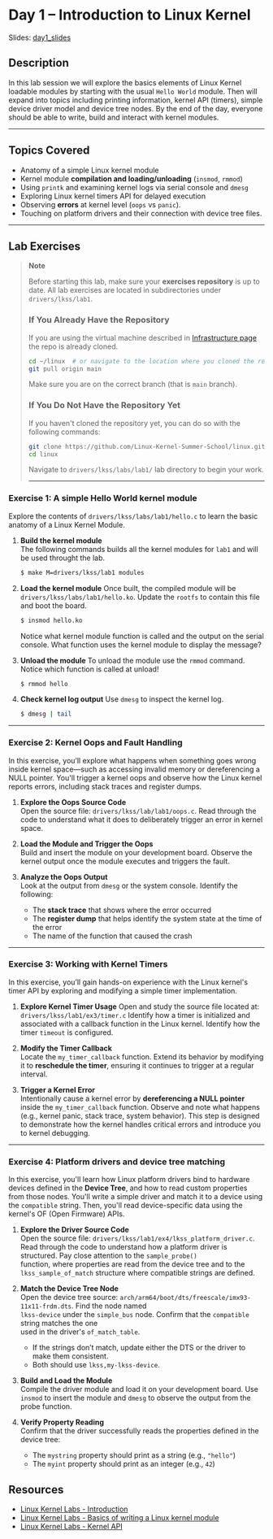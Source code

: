 # Day 1 – Introduction to Linux Kernel

Slides: [day1_slides](./day1_slides)

## Description

In this lab session we will explore the basics elements of Linux Kernel loadable modules
by starting with the usual `Hello World` module. Then will expand into topics including
printing information, kernel API (timers), simple device driver model and device tree nodes.
By the end of the day, everyone should be able to write, build and interact with kernel modules.

---

## Topics Covered

- Anatomy of a simple Linux kernel module
- Kernel module **compilation and loading/unloading** (`insmod`, `rmmod`)
- Using `printk` and examining kernel logs via serial console and `dmesg`
- Exploring Linux kernel timers API for delayed execution
- Observing **errors** at kernel level (`oops` vs `panic`).
- Touching on platform drivers and their connection with device tree files.

---

## Lab Exercises

> **Note**
>
> Before starting this lab, make sure your **exercises repository** is up to date. All lab exercises are
> located in subdirectories under `drivers/lkss/lab1`.
>
>
> ### If You Already Have the Repository
>
> If you are using the virtual machine described in [Infrastructure page](./infrastructure.md) the repo is already
cloned. 
>
> ```bash
> cd ~/linux  # or navigate to the location where you cloned the repo
> git pull origin main
> ```
>
> Make sure you are on the correct branch (that is `main` branch).
>
> ### If You Do Not Have the Repository Yet
>
> If you haven't cloned the repository yet, you can do so with the following commands:
>
> ```bash
> git clone https://github.com/Linux-Kernel-Summer-School/linux.git
> cd linux
> ```
>
> Navigate to `drivers/lkss/labs/lab1/` lab directory to begin your work.
>
> ---

### Exercise 1: A simple Hello World kernel module

Explore the contents of `drivers/lkss/labs/lab1/hello.c` to learn the basic anatomy of a Linux Kernel Module. 

1. **Build the kernel module**  
   The following commands builds all the kernel modules for `lab1` and will be used throught the lab.

   ```bash
   $ make M=drivers/lkss/lab1 modules
   ```

2. **Load the kernel module**
   Once built, the compiled module will be `drivers/lkss/labs/lab1/hello.ko`. Update the `rootfs` to contain this file and boot the board.

   ```bash
   $ insmod hello.ko
   ```
   Notice what kernel module function is called and the output on the serial console. What function uses the kernel
   module to display the message?

3. **Unload the module**
   To unload the module use the `rmmod` command. Notice which function is called at unload! 
   ```bash
   $ rmmod hello
   ```
4. **Check kernel log output**
   Use `dmesg` to inspect the kernel log. 

   ```bash
   $ dmesg | tail
   ```
---

### Exercise 2: Kernel Oops and Fault Handling

In this exercise, you’ll explore what happens when something goes wrong inside kernel space—such as
accessing invalid memory or dereferencing a NULL pointer. You'll trigger a kernel oops and observe
how the Linux kernel reports errors, including stack traces and register dumps.

1. **Explore the Oops Source Code**  
   Open the source file: `drivers/lkss/lab/lab1/oops.c`. Read through the code to understand what
   it does to deliberately trigger an error in kernel space.

2. **Load the Module and Trigger the Oops**  
   Build and insert the module on your development board. Observe the kernel output once the module
   executes and triggers the fault.

3. **Analyze the Oops Output**  
   Look at the output from `dmesg` or the system console. Identify the following:  
   - The **stack trace** that shows where the error occurred  
   - The **register dump** that helps identify the system state at the time of the error  
   - The name of the function that caused the crash

---

### Exercise 3: Working with Kernel Timers

In this exercise, you’ll gain hands-on experience with the Linux kernel's timer API by exploring and
modifying a simple timer implementation.

1. **Explore Kernel Timer Usage** Open and study the source file located at: `drivers/lkss/lab1/ex3/timer.c`
   Identify how a timer is initialized and associated with a callback function in the Linux kernel. Identify how the
   timer `timeout` is configured.

2. **Modify the Timer Callback**  
   Locate the `my_timer_callback` function. Extend its behavior by modifying it to **reschedule the
   timer**, ensuring it continues to trigger at a regular interval.

3. **Trigger a Kernel Error**  
   Intentionally cause a kernel error by **dereferencing a NULL pointer** inside the
   `my_timer_callback` function. Observe and note what happens (e.g., kernel panic, stack trace,
   system behavior). This step is designed to demonstrate how the kernel handles critical errors and
   introduce you to kernel debugging.

---

### Exercise 4: Platform drivers and device tree matching

In this exercise, you'll learn how Linux platform drivers bind to hardware devices defined in the
**Device Tree**, and how to read custom properties from those nodes. You'll write a simple driver and
match it to a device using the `compatible` string. Then, you'll read device-specific data using the
kernel's OF (Open Firmware) APIs.

1. **Explore the Driver Source Code**  
   Open the source file: `drivers/lkss/lab1/ex4/lkss_platform_driver.c`. Read through the code to
   understand how a platform driver is structured. Pay close attention to the `sample_probe()`  
   function, where properties are read from the device tree and to the `lkss_sample_of_match` structure
   where compatible strings are defined.

2. **Match the Device Tree Node**  
   Open the device tree source: `arch/arm64/boot/dts/freescale/imx93-11x11-frdm.dts`. Find the node named  
   `lkss-device` under the `simple_bus` node. Confirm that the `compatible` string matches the one  
   used in the driver's `of_match_table`.
   - If the strings don’t match, update either the DTS or the driver to make them consistent.
   - Both should use `lkss,my-lkss-device`.

3. **Build and Load the Module**  
   Compile the driver module and load it on your development board. Use `insmod`
   to insert the module and `dmesg` to observe the output from the probe function.

4. **Verify Property Reading**  
   Confirm that the driver successfully reads the properties defined in the device tree:

   - The `mystring` property should print as a string (e.g., `"hello"`)  
   - The `myint` property should print as an integer (e.g., `42`)

## Resources

- [Linux Kernel Labs - Introduction](https://linux-kernel-labs.github.io/refs/heads/master/labs/introduction.html)
- [Linux Kernel Labs - Basics of writing a Linux kernel module](https://linux-kernel-labs.github.io/refs/heads/master/labs/kernel_modules.html)
- [Linux Kernel Labs - Kernel API](https://linux-kernel-labs.github.io/refs/heads/master/labs/kernel_api.html)
